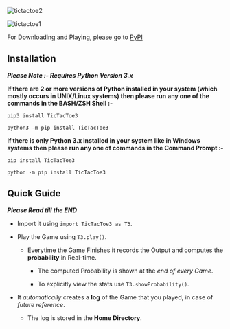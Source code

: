 ![tictactoe2](https://user-images.githubusercontent.com/74541319/122644706-48834880-d134-11eb-8a38-83650e354760.jpeg)

![tictactoe1](https://user-images.githubusercontent.com/74541319/122644722-56d16480-d134-11eb-9786-f96ee904a36d.png)

For Downloading and Playing, please go to [PyPI](https://pypi.org/project/TicTacToe3/)

## Installation
***Please Note :- Requires Python Version 3.x***

**If there are 2 or more versions of Python installed in your system (which mostly occurs in UNIX/Linux systems) then please run any one of the commands in the BASH/ZSH Shell \:-**
```console
pip3 install TicTacToe3
```
```console
python3 -m pip install TicTacToe3
```

**If there is only Python 3.x installed in your system like in Windows systems then please run any one of commands in the Command Prompt \:-**
```console
pip install TicTacToe3
```
```console
python -m pip install TicTacToe3
```

## Quick Guide
***Please Read till the END***

- Import it using `import TicTacToe3 as T3`.

- Play the Game using `T3.play()`.

	- Everytime the Game Finishes it records the Output and computes the **probability** in Real-time.

		- The computed Probability is shown at the _end of every Game_.

		- To explicitly view the stats use `T3.showProbability()`.

- It _automatically_ creates a **log** of the Game that you played, in case of _future reference_.

	- The log is stored in the **Home Directory**.
